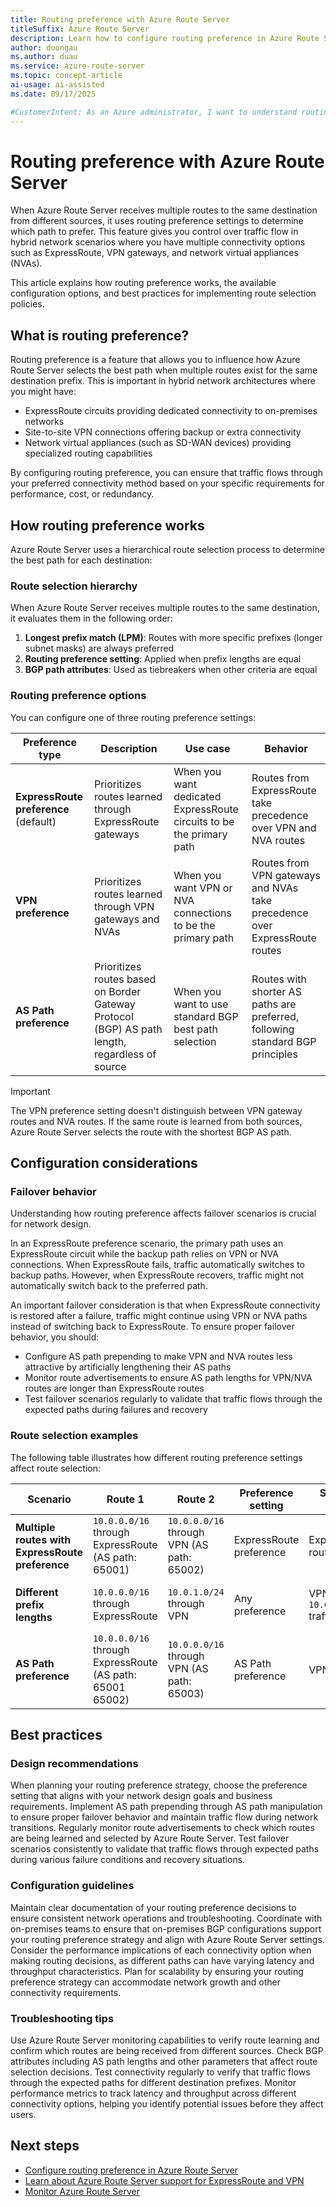 ```yaml
---
title: Routing preference with Azure Route Server
titleSuffix: Azure Route Server
description: Learn how to configure routing preference in Azure Route Server to control route selection when multiple paths are available to the same destination.
author: duongau
ms.author: duau
ms.service: azure-route-server
ms.topic: concept-article
ai-usage: ai-assisted
ms.date: 09/17/2025

#CustomerIntent: As an Azure administrator, I want to understand routing preference in Azure Route Server so that I can control how routes are selected when multiple paths exist to the same destination.
---
```


# Routing preference with Azure Route Server

When Azure Route Server receives multiple routes to the same destination from different sources, it uses routing preference settings to determine which path to prefer. This feature gives you control over traffic flow in hybrid network scenarios where you have multiple connectivity options such as ExpressRoute, VPN gateways, and network virtual appliances (NVAs).

This article explains how routing preference works, the available configuration options, and best practices for implementing route selection policies.

## What is routing preference?

Routing preference is a feature that allows you to influence how Azure Route Server selects the best path when multiple routes exist for the same destination prefix. This is important in hybrid network architectures where you might have:

- ExpressRoute circuits providing dedicated connectivity to on-premises networks
- Site-to-site VPN connections offering backup or extra connectivity
- Network virtual appliances (such as SD-WAN devices) providing specialized routing capabilities

By configuring routing preference, you can ensure that traffic flows through your preferred connectivity method based on your specific requirements for performance, cost, or redundancy.

## How routing preference works

Azure Route Server uses a hierarchical route selection process to determine the best path for each destination:

### Route selection hierarchy

When Azure Route Server receives multiple routes to the same destination, it evaluates them in the following order:

1. **Longest prefix match (LPM)**: Routes with more specific prefixes (longer subnet masks) are always preferred
2. **Routing preference setting**: Applied when prefix lengths are equal
3. **BGP path attributes**: Used as tiebreakers when other criteria are equal

### Routing preference options

You can configure one of three routing preference settings:

| Preference type | Description | Use case | Behavior |
|---|---|---|---|
| **ExpressRoute preference** (default) | Prioritizes routes learned through ExpressRoute gateways | When you want dedicated ExpressRoute circuits to be the primary path | Routes from ExpressRoute take precedence over VPN and NVA routes |
| **VPN preference** | Prioritizes routes learned through VPN gateways and NVAs | When you want VPN or NVA connections to be the primary path | Routes from VPN gateways and NVAs take precedence over ExpressRoute routes |
| **AS Path preference** | Prioritizes routes based on Border Gateway Protocol (BGP) AS path length, regardless of source | When you want to use standard BGP best path selection | Routes with shorter AS paths are preferred, following standard BGP principles |

> [!IMPORTANT]
> The VPN preference setting doesn't distinguish between VPN gateway routes and NVA routes. If the same route is learned from both sources, Azure Route Server selects the route with the shortest BGP AS path.

## Configuration considerations

### Failover behavior

Understanding how routing preference affects failover scenarios is crucial for network design.

In an ExpressRoute preference scenario, the primary path uses an ExpressRoute circuit while the backup path relies on VPN or NVA connections. When ExpressRoute fails, traffic automatically switches to backup paths. However, when ExpressRoute recovers, traffic might not automatically switch back to the preferred path.

An important failover consideration is that when ExpressRoute connectivity is restored after a failure, traffic might continue using VPN or NVA paths instead of switching back to ExpressRoute. To ensure proper failover behavior, you should:

- Configure AS path prepending to make VPN and NVA routes less attractive by artificially lengthening their AS paths
- Monitor route advertisements to ensure AS path lengths for VPN/NVA routes are longer than ExpressRoute routes  
- Test failover scenarios regularly to validate that traffic flows through the expected paths during failures and recovery

### Route selection examples

The following table illustrates how different routing preference settings affect route selection:

| Scenario | Route 1 | Route 2 | Preference setting | Selected route | Reason |
|---|---|---|---|---|---|
| **Multiple routes with ExpressRoute preference** | `10.0.0.0/16` through ExpressRoute (AS path: 65001) | `10.0.0.0/16` through VPN (AS path: 65002) | ExpressRoute preference | ExpressRoute route | ExpressRoute preference takes precedence |
| **Different prefix lengths** | `10.0.0.0/16` through ExpressRoute | `10.0.1.0/24` through VPN | Any preference | VPN route for `10.0.1.0/24` traffic | Longest prefix match overrides preference |
| **AS Path preference** | `10.0.0.0/16` through ExpressRoute (AS path: 65001 65002) | `10.0.0.0/16` through VPN (AS path: 65003) | AS Path preference | VPN route | Shorter AS path length preferred |

## Best practices

### Design recommendations

When planning your routing preference strategy, choose the preference setting that aligns with your network design goals and business requirements. Implement AS path prepending through AS path manipulation to ensure proper failover behavior and maintain traffic flow during network transitions. Regularly monitor route advertisements to check which routes are being learned and selected by Azure Route Server. Test failover scenarios consistently to validate that traffic flows through expected paths during various failure conditions and recovery situations.

### Configuration guidelines

Maintain clear documentation of your routing preference decisions to ensure consistent network operations and troubleshooting. Coordinate with on-premises teams to ensure that on-premises BGP configurations support your routing preference strategy and align with Azure Route Server settings. Consider the performance implications of each connectivity option when making routing decisions, as different paths can have varying latency and throughput characteristics. Plan for scalability by ensuring your routing preference strategy can accommodate network growth and other connectivity requirements.

### Troubleshooting tips

Use Azure Route Server monitoring capabilities to verify route learning and confirm which routes are being received from different sources. Check BGP attributes including AS path lengths and other parameters that affect route selection decisions. Test connectivity regularly to verify that traffic flows through the expected paths for different destination prefixes. Monitor performance metrics to track latency and throughput across different connectivity options, helping you identify potential issues before they affect users.

## Next steps

- [Configure routing preference in Azure Route Server](configure-route-server.md#configure-routing-preference)
- [Learn about Azure Route Server support for ExpressRoute and VPN](expressroute-vpn-support.md)
- [Monitor Azure Route Server](monitor-route-server.md)
